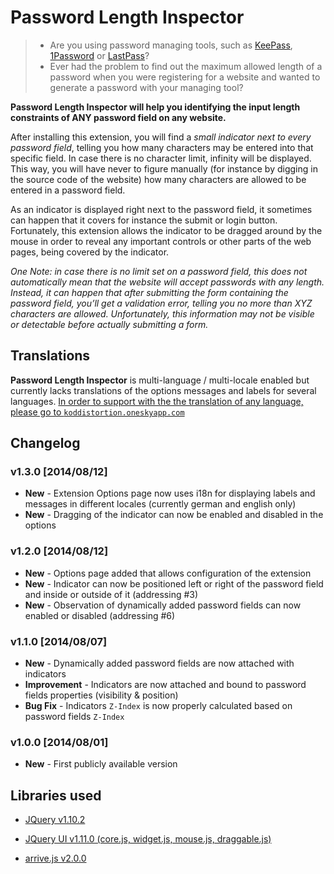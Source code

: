 Password Length Inspector
=========================

> - Are you using password managing tools, such as [KeePass][1], [1Password][2] or [LastPass][3]?
> - Ever had the problem to find out the maximum allowed length of a password when you were registering for a website and wanted to generate a password with your managing tool?

**Password Length Inspector will help you identifying the input length constraints of ANY password field on any website.**

After installing this extension, you will find a _small indicator next to every password field_, telling you how many characters may be entered into that specific field. In case there is no character limit, infinity will be displayed. This way, you will have never to figure manually (for instance by digging in the source code of the website) how many characters are allowed to be entered in a password field.

As an indicator is displayed right next to the password field, it sometimes can happen that it covers for instance the submit or login button. Fortunately, this extension allows the indicator to be dragged around by the mouse in order to reveal any important controls or other parts of the web pages, being covered by the indicator.

_One Note: in case there is no limit set on a password field, this does not automatically mean that the website will accept passwords with any length. Instead, it can happen that after submitting the form containing the password field, you’ll get a validation error, telling you no more than XYZ characters are allowed. Unfortunately, this information may not be visible or detectable before actually submitting a form._

## Translations ##
**Password Length Inspector** is multi-language / multi-locale enabled but currently lacks translations of the options messages and labels for several languages.
[In order to support with the the translation of any language, please go to `koddistortion.oneskyapp.com`](https://koddistortion.oneskyapp.com/collaboration/project?id=32887) 


Changelog
---------
### v1.3.0 [2014/08/12]
* **New** - Extension Options page now uses i18n for displaying labels and messages in different locales (currently german and english only)
* **New** - Dragging of the indicator can now be enabled and disabled in the options

### v1.2.0 [2014/08/12]
* **New** - Options page added that allows configuration of the extension
* **New** - Indicator can now be positioned left or right of the password field and inside or outside of it (addressing #3)
* **New** - Observation of dynamically added password fields can now enabled or disabled (addressing #6)

### v1.1.0 [2014/08/07]
* **New** - Dynamically added password fields are now attached with indicators
* **Improvement** - Indicators are now attached and bound to password fields properties (visibility & position)
* **Bug Fix** - Indicators ``Z-Index`` is now properly calculated based on password fields ``Z-Index``

### v1.0.0 [2014/08/01]
* **New** - First publicly available version


Libraries used
--------------
* [JQuery v1.10.2][4]
* [JQuery UI v1.11.0 (core.js, widget.js, mouse.js, draggable.js)][5]
* [arrive.js v2.0.0][6]

  [1]: http://keepass.info
  [2]: https://agilebits.com/onepassword
  [3]: https://lastpass.com/
  [4]: http://jquery.org
  [5]: http://jqueryui.com
  [6]: https://github.com/uzairfarooq/arrive

